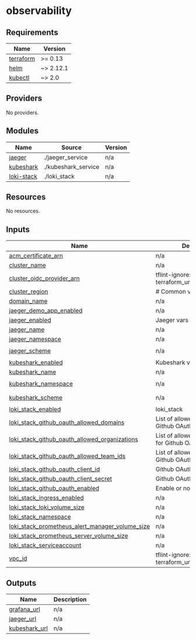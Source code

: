 # observability

<!-- BEGIN_TF_DOCS -->
## Requirements

| Name | Version |
|------|---------|
| <a name="requirement_terraform"></a> [terraform](#requirement\_terraform) | >= 0.13 |
| <a name="requirement_helm"></a> [helm](#requirement\_helm) | ~> 2.12.1 |
| <a name="requirement_kubectl"></a> [kubectl](#requirement\_kubectl) | ~> 2.0 |

## Providers

No providers.

## Modules

| Name | Source | Version |
|------|--------|---------|
| <a name="module_jaeger"></a> [jaeger](#module\_jaeger) | ./jaeger_service | n/a |
| <a name="module_kubeshark"></a> [kubeshark](#module\_kubeshark) | ./kubeshark_service | n/a |
| <a name="module_loki-stack"></a> [loki-stack](#module\_loki-stack) | ./loki_stack | n/a |

## Resources

No resources.

## Inputs

| Name | Description | Type | Default | Required |
|------|-------------|------|---------|:--------:|
| <a name="input_acm_certificate_arn"></a> [acm\_certificate\_arn](#input\_acm\_certificate\_arn) | n/a | `string` | n/a | yes |
| <a name="input_cluster_name"></a> [cluster\_name](#input\_cluster\_name) | n/a | `string` | n/a | yes |
| <a name="input_cluster_oidc_provider_arn"></a> [cluster\_oidc\_provider\_arn](#input\_cluster\_oidc\_provider\_arn) | tflint-ignore: terraform\_unused\_declarations | `string` | n/a | yes |
| <a name="input_cluster_region"></a> [cluster\_region](#input\_cluster\_region) | # Common variables | `string` | n/a | yes |
| <a name="input_domain_name"></a> [domain\_name](#input\_domain\_name) | n/a | `string` | n/a | yes |
| <a name="input_jaeger_demo_app_enabled"></a> [jaeger\_demo\_app\_enabled](#input\_jaeger\_demo\_app\_enabled) | n/a | `bool` | `false` | no |
| <a name="input_jaeger_enabled"></a> [jaeger\_enabled](#input\_jaeger\_enabled) | Jaeger vars | `bool` | `false` | no |
| <a name="input_jaeger_name"></a> [jaeger\_name](#input\_jaeger\_name) | n/a | `string` | `"jaeger"` | no |
| <a name="input_jaeger_namespace"></a> [jaeger\_namespace](#input\_jaeger\_namespace) | n/a | `string` | `"jaeger"` | no |
| <a name="input_jaeger_scheme"></a> [jaeger\_scheme](#input\_jaeger\_scheme) | n/a | `string` | `"internet-facing"` | no |
| <a name="input_kubeshark_enabled"></a> [kubeshark\_enabled](#input\_kubeshark\_enabled) | Kubeshark vars | `bool` | `false` | no |
| <a name="input_kubeshark_name"></a> [kubeshark\_name](#input\_kubeshark\_name) | n/a | `string` | `"kubeshark"` | no |
| <a name="input_kubeshark_namespace"></a> [kubeshark\_namespace](#input\_kubeshark\_namespace) | n/a | `string` | `"kube-system"` | no |
| <a name="input_kubeshark_scheme"></a> [kubeshark\_scheme](#input\_kubeshark\_scheme) | n/a | `string` | `"internet-facing"` | no |
| <a name="input_loki_stack_enabled"></a> [loki\_stack\_enabled](#input\_loki\_stack\_enabled) | loki\_stack | `bool` | `false` | no |
| <a name="input_loki_stack_github_oauth_allowed_domains"></a> [loki\_stack\_github\_oauth\_allowed\_domains](#input\_loki\_stack\_github\_oauth\_allowed\_domains) | List of allowed domains for Github OAuth | `list(string)` | `[]` | no |
| <a name="input_loki_stack_github_oauth_allowed_organizations"></a> [loki\_stack\_github\_oauth\_allowed\_organizations](#input\_loki\_stack\_github\_oauth\_allowed\_organizations) | List of allowed organizations for Github OAuth | `list(string)` | `[]` | no |
| <a name="input_loki_stack_github_oauth_allowed_team_ids"></a> [loki\_stack\_github\_oauth\_allowed\_team\_ids](#input\_loki\_stack\_github\_oauth\_allowed\_team\_ids) | List of allowed teams for Github OAuth | `list(string)` | `[]` | no |
| <a name="input_loki_stack_github_oauth_client_id"></a> [loki\_stack\_github\_oauth\_client\_id](#input\_loki\_stack\_github\_oauth\_client\_id) | Github OAuth Client Id | `string` | `""` | no |
| <a name="input_loki_stack_github_oauth_client_secret"></a> [loki\_stack\_github\_oauth\_client\_secret](#input\_loki\_stack\_github\_oauth\_client\_secret) | Github OAuth Client Secret | `string` | `""` | no |
| <a name="input_loki_stack_github_oauth_enabled"></a> [loki\_stack\_github\_oauth\_enabled](#input\_loki\_stack\_github\_oauth\_enabled) | Enable or not Github OAuth | `bool` | `false` | no |
| <a name="input_loki_stack_ingress_enabled"></a> [loki\_stack\_ingress\_enabled](#input\_loki\_stack\_ingress\_enabled) | n/a | `bool` | `false` | no |
| <a name="input_loki_stack_loki_volume_size"></a> [loki\_stack\_loki\_volume\_size](#input\_loki\_stack\_loki\_volume\_size) | n/a | `string` | `"20Gi"` | no |
| <a name="input_loki_stack_namespace"></a> [loki\_stack\_namespace](#input\_loki\_stack\_namespace) | n/a | `string` | `"loki_stack"` | no |
| <a name="input_loki_stack_prometheus_alert_manager_volume_size"></a> [loki\_stack\_prometheus\_alert\_manager\_volume\_size](#input\_loki\_stack\_prometheus\_alert\_manager\_volume\_size) | n/a | `string` | `"5Gi"` | no |
| <a name="input_loki_stack_prometheus_server_volume_size"></a> [loki\_stack\_prometheus\_server\_volume\_size](#input\_loki\_stack\_prometheus\_server\_volume\_size) | n/a | `string` | `"20Gi"` | no |
| <a name="input_loki_stack_serviceaccount"></a> [loki\_stack\_serviceaccount](#input\_loki\_stack\_serviceaccount) | n/a | `string` | `"loki_stack"` | no |
| <a name="input_vpc_id"></a> [vpc\_id](#input\_vpc\_id) | tflint-ignore: terraform\_unused\_declarations | `string` | n/a | yes |

## Outputs

| Name | Description |
|------|-------------|
| <a name="output_grafana_url"></a> [grafana\_url](#output\_grafana\_url) | n/a |
| <a name="output_jaeger_url"></a> [jaeger\_url](#output\_jaeger\_url) | n/a |
| <a name="output_kubeshark_url"></a> [kubeshark\_url](#output\_kubeshark\_url) | n/a |
<!-- END_TF_DOCS -->
